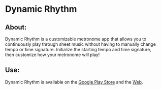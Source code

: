 # Dynamic Rhythm

## About:

Dynamic Rhythm is a customizable metronome app that allows you to continuously play through sheet music without having to manually change tempo or time signature. Initialize the starting tempo and time signature, then customize how your metronome will play!


## Use:

Dynamic Rhythm is available on the [Google Play Store](https://play.google.com/store/apps/details?id=com.sameerdalal.dynamicrhythm&pcampaignid=web_share) and the [Web](https://dynamicrhythm.vercel.app/).
